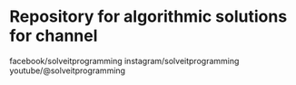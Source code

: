 # Repository for algorithmic solutions for channel

facebook/solveitprogramming
instagram/solveitprogramming
youtube/@solveitprogramming